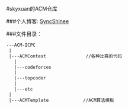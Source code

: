 #skyxuan的ACM仓库

###个人博客: [SyncShinee](http://syncshinee.github.io)

###文件目录：

```html
---ACM-ICPC
 |
 |---ACMContest               //各种比赛的代码
   |
   |---codeforces
   |
   |---topcoder              
   |
   |---etc
 |
 |---ACMTemplate             //ACM算法模板
```

